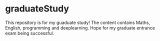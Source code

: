 # graduateStudy

This repository is for my guaduate study!
The content contains Maths, English, programming and deeplearning.
Hope for my graduate entrance exam being successful.

